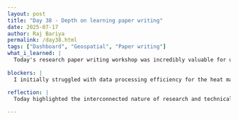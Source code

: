 ```yaml
---
layout: post
title: "Day 38 - Depth on learning paper writing"
date: 2025-07-17
author: Raj Bariya
permalink: /day38.html
tags: ["Dashboard", "Geospatial", "Paper writing"]
what_i_learned: |
  Today's research paper writing workshop was incredibly valuable for understanding the structure and methodology behind academic publications. The session emphasized the importance of crafting compelling abstracts that effectively summarize methodology, findings, and implications. I learned how to structure literature reviews to build strong foundations for research questions, and discovered best practices for presenting data and visualizations in academic contexts. The workshop also highlighted the iterative nature of research writing, showing how papers evolve from initial drafts through peer review incorporation. The Kahoot quiz helped reinforce these concepts and highlighted areas where I need to strengthen my understanding of academic writing conventions. On the technical side, working on the geospatial heat map taught me more about optimizing visualization performance and improving data representation clarity.
  
blockers: |
  I initially struggled with data processing efficiency for the heat map, as large datasets were causing rendering delays. I also need to better understand which visualization techniques work best for different types of geospatial delay data.
  
reflection: |
  Today highlighted the interconnected nature of research and technical development. The paper writing workshop reinforced how important clear communication is - not just in academic writing, but also in presenting technical work like the geospatial heat map. The improvements I made to the delay visualization feel more meaningful now that I understand how to properly document and communicate the methodology behind them. The workshop emphasized that good research isn't just about finding insights, but about presenting them in a way that others can understand and build upon. Preparing for Dr. Kofi's presentation made me think critically about what aspects of our work are most important to highlight. It's exciting to see how the various components of our project are coming together into something cohesive and presentable. Looking forward to applying today's writing lessons to document our technical progress more effectively and to continue refining the heat map visualization based on what we've learned about effective data presentation.

---
```

